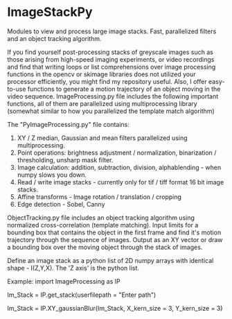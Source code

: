 # ImageStackPy
Modules to view and process large image stacks. Fast, parallelized filters and an object tracking algorithm.

If you find yourself post-processing stacks of greyscale images such as those arising from high-speed imaging experiments, or video recordings and find that writing loops or list comprehensions over image processing functions in the opencv or skimage libraries does not utilized your processor efficiently, you might find my repository useful. Also, I offer easy-to-use functions to generate a motion trajectory of an object moving in the video sequence.
ImageProcessing.py file includes the following important functions, all of them are parallelized using multiprocessing library (somewhat similar to how you parallelized the template match algorithm)
 
The "PyImageProcessing.py" file contains:

1. XY / Z median, Gaussian and mean filters parallelized using multiprocessing.
2. Point operations: brightness adjustment / normalization, binarization / thresholding, unsharp mask filter.
3. Image calculation: addition, subtraction, division, alphablending - when numpy slows you down.
4. Read / write image stacks - currently only for tif / tiff format 16 bit image stacks.
5. Affine transforms - Image rotation / translation / cropping
6. Edge detection - Sobel, Canny

ObjectTracking.py file includes an object tracking algorithm using normalized cross-correlation (template matching). Input limits for a bounding box that contains the object in the first frame and find it's motion trajectory through the sequence of images. Output as an XY vector or draw a bounding box over the moving object through the stack of images.

Define an image stack as a python list of 2D numpy arrays with identical shape - I(Z,Y,X). The 'Z axis' is the python list.

Example:
import ImageProcessing as IP

Im_Stack = IP.get_stack(userfilepath = "Enter path")

Im_Stack = IP.XY_gaussianBlur(Im_Stack, X_kern_size = 3, Y_kern_size = 3)

